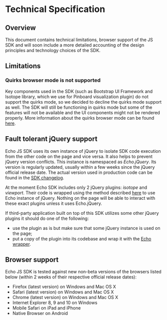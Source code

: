 # Technical Specification

## Overview

This document contains technical limitations, browser support of the JS SDK and will soon include a more detailed accounting of the design principles and technology choices of the SDK.

## Limitations

### Quirks browser mode is not supported

Key components used in the SDK (such as Bootstrap UI Framework and Isotope library, which we use for Pinboard visualization plugin) do not support the quirks mode, so we decided to decline the quirks mode support as well. The SDK will still be functioning in quirks mode but some of the features will not be available and the UI components might not be rendered properly. More information about the quirks browser mode can be found [here](http://en.wikipedia.org/wiki/Quirks_mode).

## Fault tolerant jQuery support

Echo JS SDK uses its own instance of jQuery to isolate SDK code execution from the other code on the page and vice versa. It also helps to prevent jQuery version conflicts. This instance is namespaced as *Echo.jQuery*. Its version is regularly updated, usually within a few weeks since the jQuery official release date. The actual version used in production code can be found in the [SDK changelog](https://github.com/EchoAppsTeam/js-sdk/blob/master/Changelog.md).

At the moment Echo SDK includes only 2 jQuery plugins: *isotope* and *viewport*. Their code is wrapped using the method described [here](#!/guide/terminology-section-3) to use Echo instance of jQuery. Nothing on the page will be able to interact with these exact plugins unless it uses Echo.jQuery.

If third-party application built on top of this SDK utilizes some other jQuery plugins it should do one of the following:

  + use the plugin as is but make sure that some jQuery instance is used on the page;
  + put a copy of the plugin into its codebase and wrap it with the [Echo wrapper](#!/guide/terminology-section-3).


## Browser support

Echo JS SDK is tested against new non-beta versions of the browsers listed below (within 2 weeks of their respective official release dates):

+ Firefox (latest version) on Windows and Mac OS X
+ Safari (latest version) on Windows and Mac OS X
+ Chrome (latest version) on Windows and Mac OS X
+ Internet Explorer 8, 9 and 10 on Windows
+ Mobile Safari on iPad and iPhone
+ Native Browser on Android
